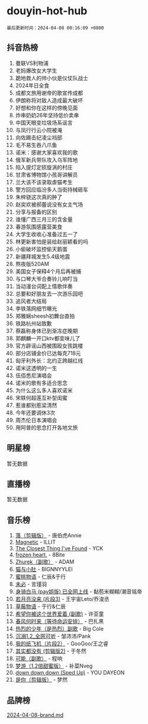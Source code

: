 # douyin-hot-hub

`最后更新时间：2024-04-08 00:16:09 +0800`

## 抖音热榜

1. 曼联VS利物浦
1. 老妈爆改女大学生
1. 跪地救人的帅小伙是仪仗队战士
1. 2024年日全食
1. 成都文旅用谢帝的歌宣传成都
1. 伊朗称将对敌人造成最大破坏
1. 好想和你在这样的傍晚见面
1. 炸串奶奶26年坚持低价卖串
1. 中国天眼变垃圾场系谣言
1. 与凤行行云小院被淹
1. 向佐踢击纪凌尘裆部
1. 毛不易生吞八爪鱼
1. 诺米：感谢大家喜欢我的歌
1. 俄军新兵带队攻入乌军阵地
1. 陷入提灯定损旋涡的村庄
1. 甘肃省博物馆小孩哥讲解员
1. 兰大该不该录取虐猫考生
1. 警方回应临汾多人当街持械砸车
1. 朱梓骁这次真的肿了
1. 赵奕欢被郝蕾说没有女主气场
1. 分享与报备的区别
1. 谁懂广西三月三的含金量
1. 春游氛围感露营美食
1. 大学生收收心准备过五一了
1. 林更新害怕是装给赵丽颖看的吗
1. 小偷破坏监控偷天鹅蛋
1. 新疆拜城发生5.4级地震
1. 熬夜版520AM
1. 美国女子保释4个月后再被捕
1. 与口琴大爷合奏铃儿响叮当
1. 当动漫台词配上情歌伴奏
1. 总要和好朋友去一次游乐园吧
1. 追风者大结局
1. 李铁落网细节曝光
1. 郑雅娴sheesh初舞台直拍
1. 铁路杭州站致歉
1. 蔡磊称身体已到渐冻症晚期
1. 郭麒麟一开口ktv都变味儿了
1. 官方辟谣山西被围殴女孩跳楼
1. 部分店铺金价已达每克718元
1. 匈牙利外长：北约正跨越红线
1. 诺米这透明的一生
1. 伍佰悉尼演唱会
1. 诺米的歌有多适合思念
1. 为什么这么多人喜欢诺米
1. 宋轶何超莲互补型闺蜜
1. 惹谁都别惹梁清然
1. 今年还要调休3次
1. 周杰伦日本演唱会
1. 用阿普的思念打开各地文旅

## 明星榜

暂无数据

## 直播榜

暂无数据

## 音乐榜

1. [落（剪辑版）](https://sf5-hl-cdn-tos.douyinstatic.com/obj/tos-cn-ve-2774/o0h6HvN1BBbli9LtU3i5fQIleBQMF5Cg4TZmmC) - 唐伯虎Annie
1. [Magnetic](https://sf3-cdn-tos.douyinstatic.com/obj/tos-cn-ve-2774/oAQCYdBNZfLACGDmVFAsfAtpy32tqErgQ3XgBN) - ILLIT
1. [The Closest Thing I've Found](https://sf5-hl-cdn-tos.douyinstatic.com/obj/tos-cn-ve-2774/514ab5d9146f4d2ca454b7adff8e5e4d) - YCK
1. [frozen heart.](https://sf5-hl-cdn-tos.douyinstatic.com/obj/tos-cn-ve-2774/oIIWJfyjIACZA9zQMtnJ6hQQhFC4vhCupoRBsO) - 8Bite
1. [Zhurek（副歌）](https://sf6-cdn-tos.douyinstatic.com/obj/tos-cn-ve-2774/ooQm8FBZQDlf0btEYgVpCcSCQfrdJGBEKZYBGS) - ADAM
1. [猫与小肚](https://sf3-cdn-tos.douyinstatic.com/obj/tos-cn-ve-2774/osZeoClMECgK8DYl6VebABgbchEtPYQjZEnRtd) - BIGNNYYLEI
1. [蜜桃物语](https://sf5-hl-cdn-tos.douyinstatic.com/obj/tos-cn-ve-2774/oIhOSCZtIACtYU4XQkngiW9kCBfVD1Fz9IYeqL) - 仁辰&于行
1. [未必](https://sf5-hl-cdn-tos.douyinstatic.com/obj/tos-cn-ve-2774/ogntQMFnKQDZUgTCYuJgfLEtleYZZFxBQqhhFB) - 言瑾羽
1. [身骑白马 (pay姐版) 已全网上线](https://sf5-hl-cdn-tos.douyinstatic.com/obj/tos-cn-ve-2774/oQLO5ZgLsFkaDhdIIveF2zUCgfweY0gWaH4AQG) - 黏苞米糊糊/潮音铭帝
1. [若月亮没来 (片段3)](https://sf5-hl-cdn-tos.douyinstatic.com/obj/tos-cn-ve-2774/okfyEUsGW1B1ovJi5JiN9IjvAT2lMwA054GoEB) - 王宇宙Leto/乔浚丞
1. [草莓物语](https://sf5-hl-cdn-tos.douyinstatic.com/obj/tos-cn-ve-2774/okynhJ7jEAIIZBfsLgYMEI8QC3WbQNN66RKzhT) - 于行&仁辰
1. [希望你被这个世界爱着 (副歌)](https://sf5-hl-cdn-tos.douyinstatic.com/obj/tos-cn-ve-2774/oUHCmWQfZlE3QQBKBeD8rCFLpJzPgCpImhsxMt) - 许亚童
1. [春风何时来（等待命运安排）](https://sf5-hl-cdn-tos.douyinstatic.com/obj/tos-cn-ve-2774/oICBNbD3gelMfB4WgiD1KI2jQtXZE2FgHLwtsl) - 巴扎黑
1. [热烈的少年（是热烈）副歌](https://sf5-hl-cdn-tos.douyinstatic.com/obj/tos-cn-ve-2774/owVNI0CLDAUMtSz6TEYvfFBFL4UDFFhLfgK8fa) - Big Cole
1. [沉溺1.2_全网可听](https://sf6-cdn-tos.douyinstatic.com/obj/tos-cn-ve-2774/ok2QoiBqsWAX9McZmWiI9gAB0EzwD4Xj6yfmtH) - 邹沛沛/Pank
1. [我的纸飞机（片段2）](https://sf6-cdn-tos.douyinstatic.com/obj/tos-cn-ve-2774/oM2ZrKcg2CD5AeRB2gkeXOFB1IxAGJdZPazYHf) - GooGoo/王之睿
1. [其实都没有 (剪辑版2)](https://sf5-hl-cdn-tos.douyinstatic.com/obj/tos-cn-ve-2774/oEBNQenHZtBhxYjGgUDQk0BCHTigQafgFlbQ7k) - 于冬然
1. [可能（副歌）](https://sf5-hl-cdn-tos.douyinstatic.com/obj/tos-cn-ve-2774/cde1731888894259b333569393c2fb51) - 程响
1. [梦游（1.2倍甜蜜版）](https://sf5-hl-cdn-tos.douyinstatic.com/obj/tos-cn-ve-2774/o4gyAUm8hwufoEABmwVIiQtHsFuGzAEEWtNMzo) - 补菜Nveg
1. [down down down (Sped Up)](https://sf3-cdn-tos.douyinstatic.com/obj/tos-cn-ve-2774/ow80iABiXIO9DsFwK6WeZKMaJRi3BPJAotDy8m) - YOU DAYEON
1. [是你（剪辑版）](https://sf5-hl-cdn-tos.douyinstatic.com/obj/tos-cn-ve-2774/46019dae783c4c969944217fe1cfafc4) - 梦然

## 品牌榜

[2024-04-08-brand.md](2024-04-08-brand.md)
